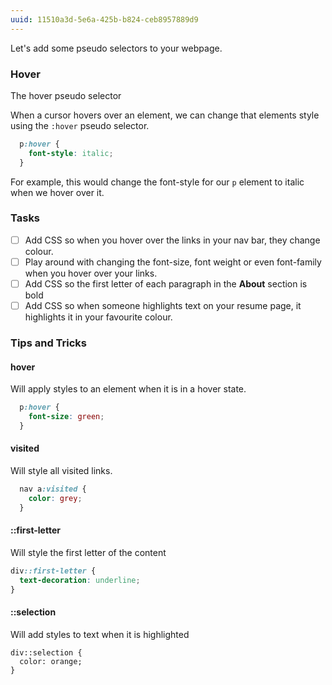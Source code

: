 ```yaml
---
uuid: 11510a3d-5e6a-425b-b824-ceb8957889d9
---
```


Let's add some pseudo selectors to your webpage.

### Hover

The hover pseudo selector

When a cursor hovers over an element, we can change that elements style using the `:hover` pseudo
selector.

```css
  p:hover {
    font-style: italic;
  }
```

For example, this would change the font-style for our `p` element to italic when we hover over it.

### Tasks

- [ ] Add CSS so when you hover over the links in your nav bar, they change colour.
- [ ] Play around with changing the font-size, font weight or even font-family when you hover over your links.
- [ ] Add CSS so the first letter of each paragraph in the **About** section is bold
- [ ] Add CSS so when someone highlights text on your resume page, it highlights it in your favourite colour.

### Tips and Tricks

#### hover
Will apply styles to an element when it is in a hover state.

```css
  p:hover {
    font-size: green;
  }
```


#### visited
Will style all visited links.

```css
  nav a:visited {
    color: grey;
  }
```


#### ::first-letter

Will style the first letter of the content

```css
div::first-letter {
  text-decoration: underline;
}
```

#### ::selection

Will add styles to text when it is highlighted

```
div::selection {
  color: orange;
}
```
